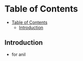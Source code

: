 # Table of Contents
- [Table of Contents](#table-of-contents)
  - [Introduction](#introduction)

## Introduction
- for anil
